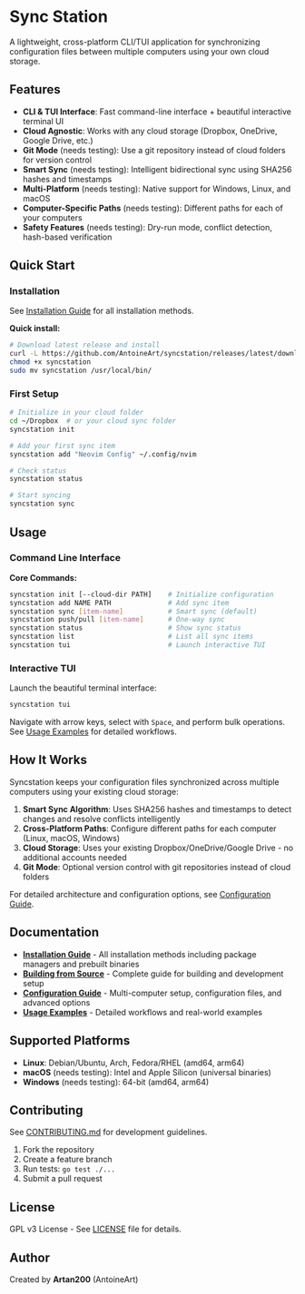 # Sync Station

A lightweight, cross-platform CLI/TUI application for synchronizing configuration files between multiple computers using your own cloud storage.

## Features

- **CLI & TUI Interface**: Fast command-line interface + beautiful interactive terminal UI
- **Cloud Agnostic**: Works with any cloud storage (Dropbox, OneDrive, Google Drive, etc.)
- **Git Mode** (needs testing): Use a git repository instead of cloud folders for version control
- **Smart Sync** (needs testing): Intelligent bidirectional sync using SHA256 hashes and timestamps
- **Multi-Platform** (needs testing): Native support for Windows, Linux, and macOS
- **Computer-Specific Paths** (needs testing): Different paths for each of your computers
- **Safety Features** (needs testing): Dry-run mode, conflict detection, hash-based verification

## Quick Start

### Installation

See [Installation Guide](docs/INSTALLATION.md) for all installation methods.

**Quick install:**
```bash
# Download latest release and install
curl -L https://github.com/AntoineArt/syncstation/releases/latest/download/syncstation-linux-amd64 -o syncstation
chmod +x syncstation
sudo mv syncstation /usr/local/bin/
```

### First Setup

```bash
# Initialize in your cloud folder
cd ~/Dropbox  # or your cloud sync folder
syncstation init

# Add your first sync item
syncstation add "Neovim Config" ~/.config/nvim

# Check status
syncstation status

# Start syncing
syncstation sync
```

## Usage

### Command Line Interface

**Core Commands:**
```bash
syncstation init [--cloud-dir PATH]    # Initialize configuration
syncstation add NAME PATH              # Add sync item
syncstation sync [item-name]           # Smart sync (default)
syncstation push/pull [item-name]      # One-way sync
syncstation status                     # Show sync status
syncstation list                       # List all sync items
syncstation tui                        # Launch interactive TUI
```

### Interactive TUI

Launch the beautiful terminal interface:
```bash
syncstation tui
```

Navigate with arrow keys, select with `Space`, and perform bulk operations. See [Usage Examples](docs/USAGE_EXAMPLES.md) for detailed workflows.

## How It Works

Syncstation keeps your configuration files synchronized across multiple computers using your existing cloud storage:

1. **Smart Sync Algorithm**: Uses SHA256 hashes and timestamps to detect changes and resolve conflicts intelligently
2. **Cross-Platform Paths**: Configure different paths for each computer (Linux, macOS, Windows)
3. **Cloud Storage**: Uses your existing Dropbox/OneDrive/Google Drive - no additional accounts needed
4. **Git Mode**: Optional version control with git repositories instead of cloud folders

For detailed architecture and configuration options, see [Configuration Guide](docs/CONFIGURATION.md).

## Documentation

- **[Installation Guide](docs/INSTALLATION.md)** - All installation methods including package managers and prebuilt binaries
- **[Building from Source](docs/BUILDING.md)** - Complete guide for building and development setup  
- **[Configuration Guide](docs/CONFIGURATION.md)** - Multi-computer setup, configuration files, and advanced options
- **[Usage Examples](docs/USAGE_EXAMPLES.md)** - Detailed workflows and real-world examples

## Supported Platforms

- **Linux**: Debian/Ubuntu, Arch, Fedora/RHEL (amd64, arm64)
- **macOS** (needs testing): Intel and Apple Silicon (universal binaries)
- **Windows** (needs testing): 64-bit (amd64, arm64)

## Contributing

See [CONTRIBUTING.md](CONTRIBUTING.md) for development guidelines.

1. Fork the repository
2. Create a feature branch  
3. Run tests: `go test ./...`
4. Submit a pull request

## License

GPL v3 License - See [LICENSE](LICENSE) file for details.

## Author

Created by **Artan200** (AntoineArt)
